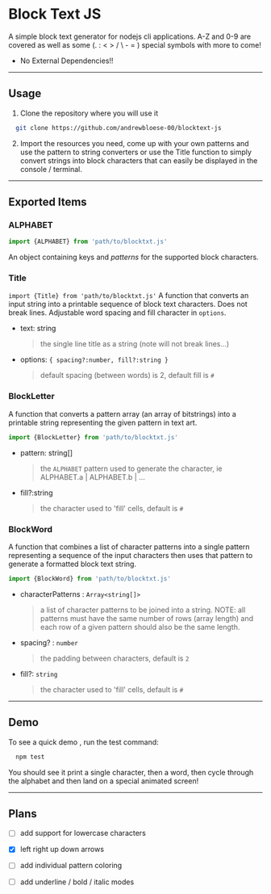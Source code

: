 # Block Text JS
A simple block text generator for nodejs cli applications. A-Z and 0-9 are covered as well as some (. : < > / \ - = ) special symbols with more to come!
- No External Dependencies!!
****
## Usage
1. Clone the repository where you will use it
```bash 
  git clone https://github.com/andrewbloese-00/blocktext-js 
```

2. Import the resources you need, come up with your own patterns and use the pattern to string converters or use the Title function to simply convert strings into block characters that can easily be displayed in the console / terminal. 

****
## Exported Items
### ALPHABET 
```javascript
import {ALPHABET} from 'path/to/blocktxt.js'
```
An object containing keys and _patterns_ for the supported block characters.


### Title
`import {Title} from 'path/to/blocktxt.js'`
A function that converts an input string into a printable sequence of block text characters. Does not break lines. Adjustable word spacing and fill character in `options`. 
- text: string
  > the single line title as a string (note will not break lines...)
- options: `{ spacing?:number, fill?:string }`
  > default spacing (between words) is 2, default fill is `#`


### BlockLetter
A function that converts a pattern array (an array of bitstrings) into a printable string representing the given pattern in text art. 
```javascript
import {BlockLetter} from 'path/to/blocktxt.js'
```

- pattern: string[]
  > the `ALPHABET` pattern used to generate the character,
   ie ALPHABET.a | ALPHABET.b | ...
- fill?:string
  > the character used to 'fill' cells, default is `#`


### BlockWord
A function that combines a list of character patterns into a single pattern representing a sequence of the input characters then uses that pattern to generate a formatted block text string. 
```javascript 
import {BlockWord} from 'path/to/blocktxt.js'
```
- characterPatterns : `Array<string[]>` 
  > a list of character patterns to be joined into a string. NOTE: all patterns must have the same number of rows (array length) and each row of a given pattern should also be the same length.
- spacing? : `number`
  > the padding between characters, default is `2`
- fill?: `string`
  > the character used to 'fill' cells, default is `#`



****

## Demo
To see a quick demo , run the test command: 

```bash
  npm test
```

You should see it print a single character, then a word, then cycle through the alphabet and then land on a special animated screen!



****

## Plans
- [ ] add support for lowercase characters
- [x] left right up down arrows
- [ ] add individual pattern coloring 
- [ ] add underline / bold / italic modes






